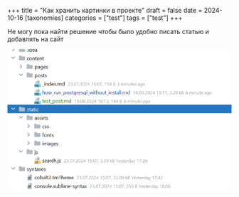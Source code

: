 +++
title = "Как хранить картинки в проекте"
draft = false
date = 2024-10-16
[taxonomies]
categories = ["test"]
tags = ["test"]
+++

Не могу пока найти решение чтобы было удобно писать статью и добавлять на сайт

![image-20240816181333879](test_post.assets/image-20240816181333879.png)